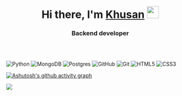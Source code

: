 <h1 align="center">Hi there, I'm <a href="https://github.com/khusan9889?tab=overview&from=2022-03-01&to=2022-03-29/" target="_blank">Khusan</a> 
<img src="https://github.com/blackcater/blackcater/raw/main/images/Hi.gif" height="32"/></h1>
<h3 align="center">Backend developer</h3>
<br>
<br>
<!-- <img src="https://github-readme-stats.vercel.app/api?username=khusan9889&&show_icons=true&title_color=ffffff&icon_color=bb2acf&text_color=daf7dc&bg_color=151515"> -->

![Python](https://img.shields.io/badge/python-3670A0?style=for-the-badge&logo=python&logoColor=ffdd54)
![MongoDB](https://img.shields.io/badge/MongoDB-%234ea94b.svg?style=for-the-badge&logo=mongodb&logoColor=white)
![Postgres](https://img.shields.io/badge/postgres-%23316192.svg?style=for-the-badge&logo=postgresql&logoColor=white)
![GitHub](https://img.shields.io/badge/github-%23121011.svg?style=for-the-badge&logo=github&logoColor=white)
![Git](https://img.shields.io/badge/git-%23F05033.svg?style=for-the-badge&logo=git&logoColor=white)
![HTML5](https://img.shields.io/badge/html5-%23E34F26.svg?style=for-the-badge&logo=html5&logoColor=white)
![CSS3](https://img.shields.io/badge/css3-%231572B6.svg?style=for-the-badge&logo=css3&logoColor=white)


[![Ashutosh's github activity graph](https://github-readme-activity-graph.cyclic.app/graph?username=khusan9889&theme=xcode)](https://github.com/ashutosh00710/github-readme-activity-graph)


![](https://komarev.com/ghpvc/?username=khusan9889)


